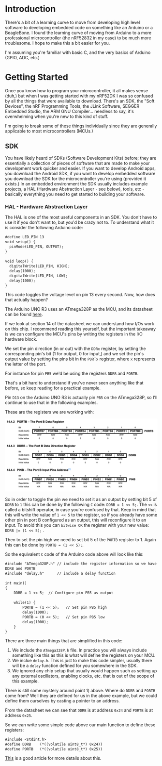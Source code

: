 # Introduction

There's a bit of a learning curve to move from developing high level software to developing embedded code on something like an Arduino or a BeagleBone. I found the learning curve of moving from Arduino to a more professional microcontroller (the nRF52832 in my case) to be much more troublesome. I hope to make this a bit easier for you.

I'm assuming you're familiar with basic C, and the very basics of Arduino (GPIO, ADC, etc.)

# Getting Started

Once you know how to program your microcontroller, it all makes sense (duh,) but when I was getting started with my nRF52DK I was so confused by all the things that were available to download. There's an SDK, the "Soft Devices", the nRF Programming Tools, the JLink Software, SEGGER Embedded Studio, the ARM GNU Compiler... needless to say, it's overwhelming when you're new to this kind of stuff.

I'm going to break some of these things individually since they are generally applicable to most microcontrollers (MCUs.)

## SDK

You have likely heard of SDKs (Software Development Kits) before; they are essentially a collection of pieces of software that are made to make your development work quicker and easier. If you want to develop Android apps, you download the Android SDK, if you want to develop embedded software you download the SDK for the microcontroller you're using (provided it exists.) In an embedded environment the SDK usually includes example projects, a HAL (Hardware Abstraction Layer - see below), tools, etc - basically everything you need to get started to building your software.

### HAL - Hardware Abstraction Layer
The HAL is one of the most useful components in an SDK. You don't have to use it if you don't want to, but you'd be crazy not to. To understand what it is consider the following Arduino code:

```
#define LED_PIN 13
void setup() {
  pinMode(LED_PIN, OUTPUT);
}

void loop() {
  digitalWrite(LED_PIN, HIGH);
  delay(1000);
  digitalWrite(LED_PIN, LOW);
  delay(1000);
}
```

This code toggles the voltage level on pin 13 every second. Now, how does that actually happen?

The Arduino UNO R3 uses an ATmega328P as the MCU, and its datasheet can be found [here](https://ww1.microchip.com/downloads/en/DeviceDoc/ATmega48A-PA-88A-PA-168A-PA-328-P-DS-DS40002061B.pdf).

If we look at section 14 of the datasheet we can understand how I/Os work on this chip. I recommend reading this yourself, but the important takeaway is we can configure the MCU's pins by writing the registers in the I/O hardware block.

We set the pin direction (in or out) with the `DDRx` register, by setting the corresponding pin's bit (1 for output, 0 for input,) and we set the pin's output value by setting the pins bit in the `PORTx` register, where `x` represents the letter of the port.

For instance for pin `PB5` we'd be using the registers `DDRB` and `PORTB`.

That's a bit hard to understand if you've never seen anything like that before, so keep reading for a practical example.

Pin `D13` on the Arduino UNO R3 is actually pin `PB5` on the ATmega328P, so I'll continue to use that in the following examples.

These are the registers we are working with:

![Registers](assets/images/atmega_gpio_registers.png)

So in order to toggle the pin we need to set it as an output by setting bit 5 of `DDRB` to `1` this can be done by the following `C` code: `DDRB = 1 << 5;`. The `<<` is called a bitshift operator, in case you're confused by that. Keep in mind that this will write the value of `1 << 5` to the register, so if you already have some other pin in port B configured as an output, this will reconfigure it to an input. To avoid this you can `bitwise OR` the register with your new value: `DDRB |= (1 << 5);` .

Then to set the pin high we need to set bit 5 of the `PORTB` register to 1. Again this can be done by `PORTB = (1 << 5);`.


So the equivalent `C` code of the Arduino code above will look like this:

```
#include "ATmega328P.h" // include the register information so we have DDRB and PORTB
#include "delay.h"      // include a delay function

int main()
{
	DDRB = 1 << 5;  // Configure pin PB5 as output

	while(1) {
		PORTB = (1 << 5);   // Set pin PB5 high
		delay(1000);
		PORTB = (0 << 5);   // Set pin PB5 low
		delay(1000);
	}
}
```

There are three main things that are simplified in this code:
  1) We include the `ATmega328P.h` file. In practice you will always include something like this as this is what will define the registers on your MCU.
  2) We inclue `delay.h`. This is just to make this code simpler, usually there will be a `delay` function defined for you somewhere in the SDK.
  3) We ignored any chip setup that usually would happen such as setting up any external oscillators, enabling clocks, etc. that is out of the scope of this example.

There is still some mystery around point 1) above. Where do `DDRB` and `PORTB` come from? Well they are defined for us in the above example, but we could define them ourselves by casting a pointer to an address.

From the datasheet we can see that `DDRB` is at address `0x24` and `PORTB` is at address `0x25`.

So we can write some simple code above our main function to define these registers:

```
#include <stdint.h>
#define DDRB    (*((volatile uint8_t*) 0x24))
#define PORTB   (*((volatile uint8_t*) 0x25))
```

[This](https://blog.feabhas.com/2019/01/peripheral-register-access-using-c-structs-part-1/) is a good article for more details about this.
